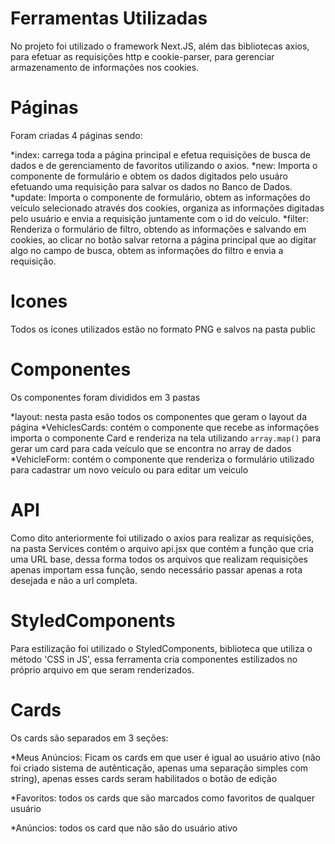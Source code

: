 # Ferramentas Utilizadas

No projeto foi utilizado o framework Next.JS, além das bibliotecas axios, para efetuar as requisições http e cookie-parser, para gerenciar armazenamento de informações nos cookies.

# Páginas

Foram criadas 4 páginas sendo:

*index: carrega toda a página principal e efetua requisições de busca de dados  e de gerenciamento de favoritos utilizando o axios.
*new: Importa o componente de formulário e obtem os dados digitados pelo usuáro efetuando uma requisição para salvar os dados no Banco de Dados.
*update: Importa o componente de formulário, obtem as informações do veículo selecionado através dos cookies, organiza as informações digitadas pelo usuário e envia a requisição juntamente com o id do veículo.
*filter: Renderiza o formulário de filtro, obtendo as informações e salvando em cookies, ao clicar no botão salvar retorna a página principal que ao digitar algo no campo de busca, obtem as informações do filtro e envia a requisição.

# Icones

Todos os ícones utilizados estão no formato PNG e salvos na pasta public

# Componentes

Os componentes foram divididos em 3 pastas

*layout: nesta pasta esão todos os componentes que geram o layout da página
*VehiclesCards: contém o componente que recebe as informações importa o componente Card e renderiza na tela utilizando ```array.map()``` para gerar um card para cada veículo que se encontra no array de dados
*VehicleForm: contém o componente que renderiza o formulário utilizado para cadastrar um novo veículo ou para editar um veículo

# API

Como dito anteriormente foi utilizado o axios para realizar as requisições, na pasta Services contém o arquivo api.jsx que contém a função que cria uma URL base, dessa forma todos os arquivos que realizam requisições apenas importam essa função, sendo necessário passar apenas a rota desejada e não a url completa.

# StyledComponents

Para estilização foi utilizado o StyledComponents, biblioteca que utiliza o método 'CSS in JS', essa ferramenta cria componentes estilizados no próprio arquivo em que seram renderizados.

# Cards

Os cards são separados em 3 seções:

*Meus Anúncios: Ficam os cards em que user é igual ao usuário ativo (não foi criado sistema de autênticação, apenas uma separação simples com string), apenas esses cards seram habilitados o botão de edição

*Favoritos: todos os cards que são marcados como favoritos de qualquer usuário

*Anúncios: todos os card que não são do usuário ativo